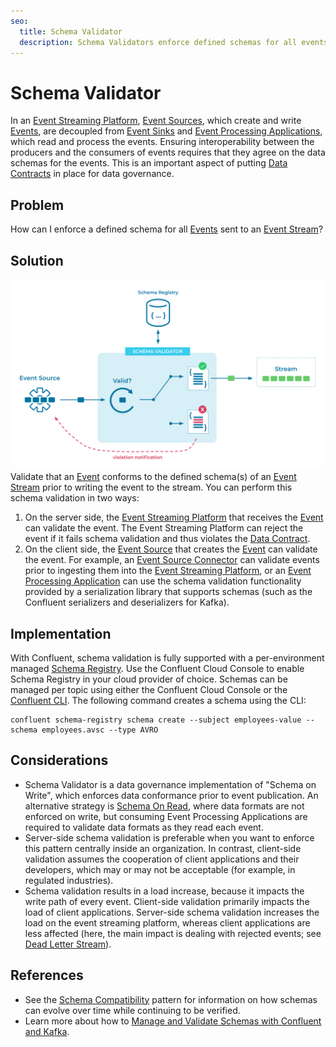 ```yaml
---
seo:
  title: Schema Validator
  description: Schema Validators enforce defined schemas for all events sent to an event stream
---
```


# Schema Validator
In an [Event Streaming Platform](../event-stream/event-streaming-platform.md), [Event Sources](../event-source/event-source.md), which create and write [Events](../event/event.md), are decoupled from [Event Sinks](../event-sink/event-sink.md) and [Event Processing Applications](../event-processing/event-processing-application.md), which read and process the events. Ensuring interoperability between the producers and the consumers of events requires that they agree on the data schemas for the events. This is an important aspect of putting [Data Contracts](../event/data-contract.md) in place for data governance.

## Problem
How can I enforce a defined schema for all [Events](../event/event.md) sent to an [Event Stream](../event-stream/event-stream.md)?

## Solution
![schema-validator](../img/schema-validator.svg)
Validate that an [Event](../event/event.md) conforms to the defined schema(s) of an [Event Stream](../event-stream/event-stream.md) prior to writing the event to the stream. You can perform this schema validation in two ways:

1. On the server side, the [Event Streaming Platform](../event-stream/event-streaming-platform.md) that receives the [Event](../event/event.md) can validate the event. The Event Streaming Platform can reject the event if it fails schema validation and thus violates the [Data Contract](../event/data-contract.md).
2. On the client side, the [Event Source](../event-source/event-source.md) that creates the [Event](../event/event.md) can validate the event. For example, an [Event Source Connector](../event-source/event-source-connector.md) can validate events prior to ingesting them into the [Event Streaming Platform](../event-stream/event-streaming-platform.md), or an [Event Processing Application](../event-processing/event-processing-application.md) can use the schema validation functionality provided by a serialization library that supports schemas (such as the Confluent serializers and deserializers for Kafka).

## Implementation

With Confluent, schema validation is fully supported with a per-environment managed [Schema Registry](https://docs.confluent.io/platform/current/schema-registry/index.html). Use the Confluent Cloud Console to enable Schema Registry in your cloud provider of choice. Schemas can be managed per topic using either the Confluent Cloud Console or the [Confluent CLI](https://docs.confluent.io/confluent-cli/current/overview.html). The following command creates a schema using the CLI:

```
confluent schema-registry schema create --subject employees-value --schema employees.avsc --type AVRO
```

## Considerations
* Schema Validator is a data governance implementation of "Schema on Write", which enforces data conformance prior to event publication. An alternative strategy is [Schema On Read](../event/schema-on-read.md), where data formats are not enforced on write, but consuming Event Processing Applications are required to validate data formats as they read each event. 
* Server-side schema validation is preferable when you want to enforce this pattern centrally inside an organization. In contrast, client-side validation assumes the cooperation of client applications and their developers, which may or may not be acceptable (for example, in regulated industries).
* Schema validation results in a load increase, because it impacts the write path of every event. Client-side validation primarily impacts the load of client applications. Server-side schema validation increases the load on the event streaming platform, whereas client applications are less affected (here, the main impact is dealing with rejected events; see [Dead Letter Stream](../event-processing/dead-letter-stream.md)).

## References
* See the [Schema Compatibility](../event-stream/schema-compatibility.md) pattern for information on how schemas can evolve over time while continuing to be verified.
* Learn more about how to [Manage and Validate Schemas with Confluent and Kafka](https://docs.confluent.io/cloud/current/client-apps/schemas-manage.html).
